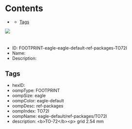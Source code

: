 



Contents
========

* [](#)
	* [Tags](#tags)
  
![][im]
# 

- ID: FOOTPRINT-eagle-eagle-default-ref-packages-TO72I
- Name: 
- Description: 

## Tags

- hexID: 
- oompType: FOOTPRINT
- oompSize: eagle
- oompColor: eagle-default
- oompDesc: ref-packages
- oompIndex: TO72I
- oompName: eagle-default/ref-packages/TO72I
- description: &lt;b&gt;TO-72&lt;/b&gt;&lt;p&gt;&#xD;
grid 2.54 mm



[im]: image.png
